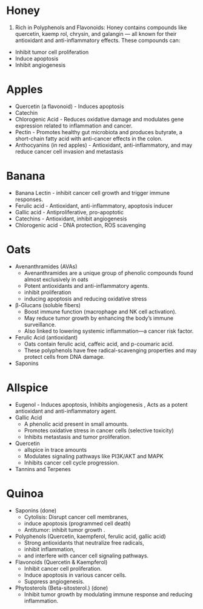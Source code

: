 # Honey
1. Rich in Polyphenols and Flavonoids:
Honey contains compounds like quercetin, kaemp  rol, chrysin, and galangin — 
all known for their antioxidant and anti-inflammatory effects. These compounds can:
- Inhibit tumor cell proliferation
- Induce apoptosis 
- Inhibit angiogenesis 

# Apples
- Quercetin (a flavonoid) - Induces apoptosis
- Catechin
- Chlorogenic Acid - Reduces oxidative damage and modulates gene expression related to inflammation and cancer.
- Pectin - Promotes healthy gut microbiota and produces butyrate, a short-chain fatty acid with anti-cancer effects in the colon.
- Anthocyanins  (in red apples) - Antioxidant, anti-inflammatory, and may reduce cancer cell invasion and metastasis

# Banana
- Banana Lectin - inhibit cancer cell growth and trigger immune responses.
- Ferulic acid - Antioxidant, anti-inflammatory, apoptosis inducer
- Gallic acid - Antiproliferative, pro-apoptotic
- Catechins - Antioxidant, inhibit angiogenesis
- Chlorogenic acid - DNA protection, ROS scavenging

# Oats
- Avenanthramides (AVAs)
    - Avenanthramides are a unique group of phenolic compounds found almost exclusively in oats
    - Potent antioxidants and anti-inflammatory agents.
    - inhibit proliferation
    - inducing apoptosis and reducing oxidative stress
- β-Glucans (soluble fibers) 
    - Boost immune function (macrophage and NK cell activation).
    - May reduce tumor growth by enhancing the body’s immune surveillance.
    - Also linked to lowering systemic inflammation—a cancer risk factor.
- Ferulic Acid (antioxidant)
    - Oats contain ferulic acid, caffeic acid, and p-coumaric acid.
    - These polyphenols have free radical-scavenging properties and may protect cells from DNA damage.
- Saponins


# Allspice
- Eugenol - Induces apoptosis, Inhibits angiogenesis , Acts as a potent antioxidant and anti-inflammatory agent.
- Gallic Acid 
    - A phenolic acid present in small amounts.
    - Promotes oxidative stress in cancer cells (selective toxicity)
    - Inhibits metastasis and tumor proliferation.
- Quercetin
    - allspice in trace amounts
    - Modulates signaling pathways like PI3K/AKT and MAPK
    - Inhibits cancer cell cycle progression.
- Tannins and Terpenes

# Quinoa
- Saponins (done)
    - Cytolisis: Disrupt cancer cell membranes, 
    - induce apoptosis (programmed cell death) 
    - Antitumor: inhibit tumor growth .
- Polyphenols (Quercetin, kaempferol, ferulic acid, gallic acid) 
    - Strong antioxidants that neutralize free radicals, 
    - inhibit inflammation, 
    - and interfere with cancer cell signaling pathways.
- Flavonoids (Quercetin & Kaempferol)
    - Inhibit cancer cell proliferation.
    - Induce apoptosis in various cancer cells.
    - Suppress angiogenesis.
- Phytosterols (Beta-sitosterol.)    (done)
    - Inhibit tumor growth by modulating immune response and reducing inflammation.




